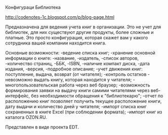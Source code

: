 Конфигураци Библиотека

http://codenotes-1c.blogspot.com/p/blog-page.html

Предназначена для ведения учета книг в организации. Это не учет для библиотек, для них существуют другие продукты, более сложные и платные. Это просто конфигурация, которая скажет вам у какого сотрудника вашей компании находится книга.

Основные возможности: 
-ведение списка книг; 
-хранение основной информации о книге: 
-название, 
-издатель, 
-список авторов,
-количество страниц, 
-ББК, 
-ISBN, 
-наличие компакт диска, 
-дата издания, 
-версия, 
-подробное описание; 
-учет движения книг: поступление, выдача, возврат (от читателя); 
-контроль остатков - невозможно выдать книгу, которая находится у читателя; -
многопользовательская работа через веб браузер; 
-возможность формирования заявки на выдачу книги самими читателями через веб-интерфейс, без необходимости обращения к "библиотекарю"; 
-отчет по расположению книг позволяет получить текущее расположение книги, дату выдачи и количество дней у читателя; 
-импорт списка книг сохраненных в книге Excel (при соблюдении формата); 
-импорт книг из каталога OZON.RU.

Представлен в виде проекта EDT.
